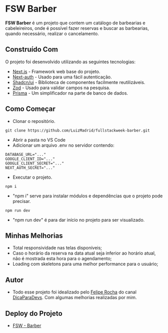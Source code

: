 # FSW Barber

**FSW Barber** é um projeto que contem um catálogo de barbearias e cabeleireiros, onde é possível fazer reservas e buscar as barbearias, quando necessário, realizar o cancelamento.

## Construído Com

O projeto foi desenvolvido utilizando as seguintes tecnologias:

- [Next.js](https://nextjs.org/) - Framework web base do projeto.
- [Next-auth](https://next-auth.js.org/) - Usado para uma fácil autenticação.
- [Shadcn/ui](https://ui.shadcn.com/) - Biblioteca de componentes facilmente reutilizáveis.
- [Zod](https://zod.dev/) - Usado para validar campos na pesquisa.
- [Prisma](https://www.prisma.io/) - Um simplificador na parte de banco de dados.

## Como Começar

- Clonar o repositório.

<pre><code>git clone https://github.com/LuizMadrid/fullstackweek-barber.git</code></pre>

- Abrir a pasta no VS Code
- Adicionar um arquivo .env no servidor contendo:
<pre><code>DATABASE_URL="..."
GOOGLE_CLIENT_ID="..."
GOOGLE_CLIENT_SECRET="..."
NEXT_AUTH_SECRET="..."
</code></pre>
  
- Executar o projeto.

<pre><code>npm i</code></pre>
- "npm i" serve para instalar módulos e dependências que o projeto pode precisar.
<pre><code>npm run dev </code></pre>
- "npm run dev" é para dar início no projeto para ser visualizado.

## Minhas Melhorias

- Total responsividade nas telas disponíveis;
- Caso o horário da reserva na data atual seja inferior ao horário atual, não é mostrada esta hora para o agendamento;
- Loading com skeletons para uma melhor performance para o usuário;

## Autor

- Todo esse projeto foi idealizado pelo [Felipe Rocha](https://github.com/felipemotarocha) do canal [DicaParaDevs](https://www.youtube.com/@dicasparadevs). Com algumas melhorias realizadas por mim.

## Deploy do Projeto

- [FSW - Barber](https://fullstackweek-barber-sigma.vercel.app/)
